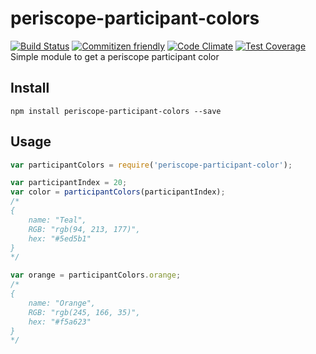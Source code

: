 # periscope-participant-colors
[![Build Status](https://travis-ci.org/vjo/periscope-participant-colors.svg)](https://travis-ci.org/vjo/periscope-participant-colors) [![Commitizen friendly](https://img.shields.io/badge/commitizen-friendly-brightgreen.svg)](http://commitizen.github.io/cz-cli/) [![Code Climate](https://codeclimate.com/github/vjo/periscope-participant-colors/badges/gpa.svg)](https://codeclimate.com/github/vjo/periscope-participant-colors)
[![Test Coverage](https://codeclimate.com/github/vjo/periscope-participant-colors/badges/coverage.svg)](https://codeclimate.com/github/vjo/periscope-participant-colors/coverage)
Simple module to get a periscope participant color

## Install
```shell
npm install periscope-participant-colors --save
```

## Usage
```javascript
var participantColors = require('periscope-participant-color');

var participantIndex = 20;
var color = participantColors(participantIndex);
/*
{
    name: "Teal",
    RGB: "rgb(94, 213, 177)",
    hex: "#5ed5b1"
}
*/

var orange = participantColors.orange;
/*
{
    name: "Orange",
    RGB: "rgb(245, 166, 35)",
    hex: "#f5a623"
}
*/
```
